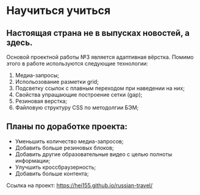 # Научиться учиться
##  Настоящая страна не в выпусках новостей, а здесь.  
Основой проектной работы №3 является адаптивная вёрстка. Помимо этого в работе используются следующие технологии:  
1. Медиа-запросы;  
2. Испольозование разметки grid;  
3. Подсветку ссылок с плавным переходом при наведении на них;  
4. Cвойства упращающие построение сетки (gap);  
5. Резиновая верстка;  
6. Файловую структуру CSS по методолгии БЭМ;   
## Планы по доработке проекта:
* Уменьшить количество медиа-запросов;   
* Добавить больше резиновых блоков;  
* Добавить другие образовательные видео с целью полноты информации;  
* Улучшить кроссбраузерность;  
* Добавить больше контента;    

Ссылка на проект: https://hei155.github.io/russian-travel/
